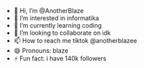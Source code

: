 - 👋 Hi, I’m @AnotherBlaze
- 👀 I’m interested in informatika
- 🌱 I’m currently learning coding
- 💞️ I’m looking to collaborate on idk
- 📫 How to reach me tiktok @anotherblazee
- 😄 Pronouns: blaze
- ⚡ Fun fact: i have 140k followers

<!---
AnotherBlaze/AnotherBlaze is a ✨ special ✨ repository because its `README.md` (this file) appears on your GitHub profile.
You can click the Preview link to take a look at your changes.
--->
